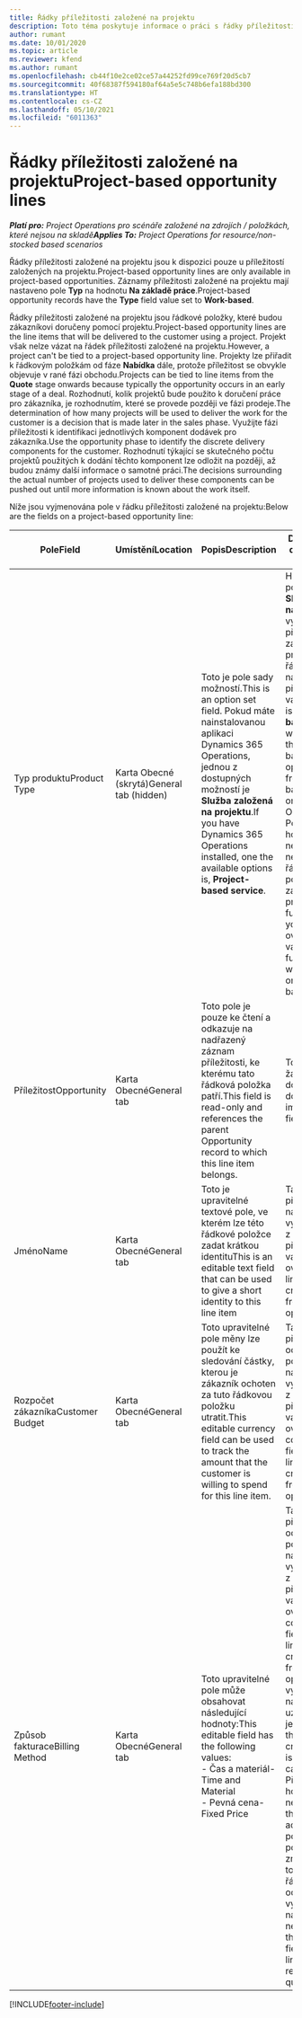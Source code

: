 ```yaml
---
title: Řádky příležitosti založené na projektu
description: Toto téma poskytuje informace o práci s řádky příležitosti založené na projektu.
author: rumant
ms.date: 10/01/2020
ms.topic: article
ms.reviewer: kfend
ms.author: rumant
ms.openlocfilehash: cb44f10e2ce02ce57a44252fd99ce769f20d5cb7
ms.sourcegitcommit: 40f68387f594180af64a5e5c748b6efa188bd300
ms.translationtype: HT
ms.contentlocale: cs-CZ
ms.lasthandoff: 05/10/2021
ms.locfileid: "6011363"
---
```

# <a name="project-based-opportunity-lines"></a><span data-ttu-id="07d15-103">Řádky příležitosti založené na projektu</span><span class="sxs-lookup"><span data-stu-id="07d15-103">Project-based opportunity lines</span></span>

<span data-ttu-id="07d15-104">_**Platí pro:** Project Operations pro scénáře založené na zdrojích / položkách, které nejsou na skladě_</span><span class="sxs-lookup"><span data-stu-id="07d15-104">_**Applies To:** Project Operations for resource/non-stocked based scenarios_</span></span>


<span data-ttu-id="07d15-105">Řádky příležitosti založené na projektu jsou k dispozici pouze u příležitostí založených na projektu.</span><span class="sxs-lookup"><span data-stu-id="07d15-105">Project-based opportunity lines are only available in project-based opportunities.</span></span> <span data-ttu-id="07d15-106">Záznamy příležitosti založené na projektu mají nastaveno pole **Typ** na hodnotu **Na základě práce**.</span><span class="sxs-lookup"><span data-stu-id="07d15-106">Project-based opportunity records have the **Type** field value set to **Work-based**.</span></span>

<span data-ttu-id="07d15-107">Řádky příležitosti založené na projektu jsou řádkové položky, které budou zákazníkovi doručeny pomocí projektu.</span><span class="sxs-lookup"><span data-stu-id="07d15-107">Project-based opportunity lines are the line items that will be delivered to the customer using a project.</span></span> <span data-ttu-id="07d15-108">Projekt však nelze vázat na řádek příležitosti založené na projektu.</span><span class="sxs-lookup"><span data-stu-id="07d15-108">However, a project can't be tied to a project-based opportunity line.</span></span> <span data-ttu-id="07d15-109">Projekty lze přiřadit k řádkovým položkám od fáze **Nabídka** dále, protože příležitost se obvykle objevuje v rané fázi obchodu.</span><span class="sxs-lookup"><span data-stu-id="07d15-109">Projects can be tied to line items from the **Quote** stage onwards because typically the opportunity occurs in an early stage of a deal.</span></span> <span data-ttu-id="07d15-110">Rozhodnutí, kolik projektů bude použito k doručení práce pro zákazníka, je rozhodnutím, které se provede později ve fázi prodeje.</span><span class="sxs-lookup"><span data-stu-id="07d15-110">The determination of how many projects will be used to deliver the work for the customer is a decision that is made later in the sales phase.</span></span> <span data-ttu-id="07d15-111">Využijte fázi příležitosti k identifikaci jednotlivých komponent dodávek pro zákazníka.</span><span class="sxs-lookup"><span data-stu-id="07d15-111">Use the opportunity phase to identify the discrete delivery components for the customer.</span></span> <span data-ttu-id="07d15-112">Rozhodnutí týkající se skutečného počtu projektů použitých k dodání těchto komponent lze odložit na později, až budou známy další informace o samotné práci.</span><span class="sxs-lookup"><span data-stu-id="07d15-112">The decisions surrounding the actual number of projects used to deliver these components can be pushed out until more information is known about the work itself.</span></span>

<span data-ttu-id="07d15-113">Níže jsou vyjmenována pole v řádku příležitosti založené na projektu:</span><span class="sxs-lookup"><span data-stu-id="07d15-113">Below are the fields on a project-based opportunity line:</span></span>

| <span data-ttu-id="07d15-114">**Pole**</span><span class="sxs-lookup"><span data-stu-id="07d15-114">**Field**</span></span> | <span data-ttu-id="07d15-115">**Umístění**</span><span class="sxs-lookup"><span data-stu-id="07d15-115">**Location**</span></span> | <span data-ttu-id="07d15-116">**Popis**</span><span class="sxs-lookup"><span data-stu-id="07d15-116">**Description**</span></span> | <span data-ttu-id="07d15-117">**Dopad na příjem dat**</span><span class="sxs-lookup"><span data-stu-id="07d15-117">**Downstream impact**</span></span> |
| --- | --- | --- | --- |
| <span data-ttu-id="07d15-118">Typ produktu</span><span class="sxs-lookup"><span data-stu-id="07d15-118">Product Type</span></span> | <span data-ttu-id="07d15-119">Karta Obecné (skrytá)</span><span class="sxs-lookup"><span data-stu-id="07d15-119">General tab (hidden)</span></span> | <span data-ttu-id="07d15-120">Toto je pole sady možností.</span><span class="sxs-lookup"><span data-stu-id="07d15-120">This is an option set field.</span></span> <span data-ttu-id="07d15-121">Pokud máte nainstalovanou aplikaci Dynamics 365 Operations, jednou z dostupných možností je **Služba založená na projektu**.</span><span class="sxs-lookup"><span data-stu-id="07d15-121">If you have Dynamics 365 Operations installed, one the available options is, **Project-based service**.</span></span>  | <span data-ttu-id="07d15-122">Hodnota tohoto pole se nastaví na **Služba založená na projektu**, když vytvoříte řádek příležitosti založené na projektu z mřížky řádků založených na projektu v příležitosti.</span><span class="sxs-lookup"><span data-stu-id="07d15-122">The value of this field is set to **Project-based service** when you create the project-based opportunity line from the project-based lines grid on the Opportunity.</span></span> <br> <span data-ttu-id="07d15-123">Pokud tuto hodnotu změníte nebo přepíšete, nebude u vašich řádkových položek založených na projektu povolena funkce projektu.</span><span class="sxs-lookup"><span data-stu-id="07d15-123">If you change or override this value, the project functionality won't be enabled on your project-based line items.</span></span> |
| <span data-ttu-id="07d15-124">Příležitost</span><span class="sxs-lookup"><span data-stu-id="07d15-124">Opportunity</span></span> | <span data-ttu-id="07d15-125">Karta Obecné</span><span class="sxs-lookup"><span data-stu-id="07d15-125">General tab</span></span> | <span data-ttu-id="07d15-126">Toto pole je pouze ke čtení a odkazuje na nadřazený záznam příležitosti, ke kterému tato řádková položka patří.</span><span class="sxs-lookup"><span data-stu-id="07d15-126">This field is read-only and references the parent Opportunity record to which this line item belongs.</span></span> | <span data-ttu-id="07d15-127">Toto pole nemá žádný následný dopad.</span><span class="sxs-lookup"><span data-stu-id="07d15-127">There is no downstream impact of this field.</span></span> |
| <span data-ttu-id="07d15-128">Jméno</span><span class="sxs-lookup"><span data-stu-id="07d15-128">Name</span></span> | <span data-ttu-id="07d15-129">Karta Obecné</span><span class="sxs-lookup"><span data-stu-id="07d15-129">General tab</span></span> | <span data-ttu-id="07d15-130">Toto je upravitelné textové pole, ve kterém lze této řádkové položce zadat krátkou identitu</span><span class="sxs-lookup"><span data-stu-id="07d15-130">This is an editable text field that can be used to give a short identity to this line item</span></span> | <span data-ttu-id="07d15-131">Tato hodnota se přenese do řádku nabídky, když vytvoříte nabídku z této příležitosti</span><span class="sxs-lookup"><span data-stu-id="07d15-131">This value is carried over to the quote line when you create a quote from this opportunity</span></span> |
| <span data-ttu-id="07d15-132">Rozpočet zákazníka</span><span class="sxs-lookup"><span data-stu-id="07d15-132">Customer Budget</span></span> | <span data-ttu-id="07d15-133">Karta Obecné</span><span class="sxs-lookup"><span data-stu-id="07d15-133">General tab</span></span> | <span data-ttu-id="07d15-134">Toto upravitelné pole měny lze použít ke sledování částky, kterou je zákazník ochoten za tuto řádkovou položku utratit.</span><span class="sxs-lookup"><span data-stu-id="07d15-134">This editable currency field can be used to track the amount that the customer is willing to spend for this line item.</span></span> | <span data-ttu-id="07d15-135">Tato hodnota se přenese do odpovídajícího pole v řádku nabídky, když vytvoříte nabídku z této příležitosti</span><span class="sxs-lookup"><span data-stu-id="07d15-135">This value is carried over to the corresponding field on the quote line when you create a quote from this opportunity</span></span> |
| <span data-ttu-id="07d15-136">Způsob fakturace</span><span class="sxs-lookup"><span data-stu-id="07d15-136">Billing Method</span></span> | <span data-ttu-id="07d15-137">Karta Obecné</span><span class="sxs-lookup"><span data-stu-id="07d15-137">General tab</span></span> | <span data-ttu-id="07d15-138">Toto upravitelné pole může obsahovat následující hodnoty:</span><span class="sxs-lookup"><span data-stu-id="07d15-138">This editable field has the following values:</span></span></br><span data-ttu-id="07d15-139">- Čas a materiál</span><span class="sxs-lookup"><span data-stu-id="07d15-139">- Time and Material</span></span></br><span data-ttu-id="07d15-140">- Pevná cena</span><span class="sxs-lookup"><span data-stu-id="07d15-140">- Fixed Price</span></span> | <span data-ttu-id="07d15-141">Tato hodnota se přenese do odpovídajícího pole v řádku nabídky, když vytvoříte nabídku z této příležitosti.</span><span class="sxs-lookup"><span data-stu-id="07d15-141">This value is carried over to the corresponding field on the quote line when you create a quote from this opportunity.</span></span> <span data-ttu-id="07d15-142">Po vytvoření řádku nabídky je pole uzamčeno a nelze jej změnit.</span><span class="sxs-lookup"><span data-stu-id="07d15-142">After the quote line is created, the field is locked and can't be changed.</span></span> <span data-ttu-id="07d15-143">Přiřaďte tuto hodnotu pole co nejpřesněji.</span><span class="sxs-lookup"><span data-stu-id="07d15-143">Assign this field value as accurately as possible.</span></span> <span data-ttu-id="07d15-144">Pokud potřebujete změnit hodnotu tohoto pole v řádku nabídky, odstraňte a znovu vytvořte řádek nabídky.</span><span class="sxs-lookup"><span data-stu-id="07d15-144">If you need to change the value of this field on the quote line, delete and re-create the quote line.</span></span> |


[!INCLUDE[footer-include](../includes/footer-banner.md)]